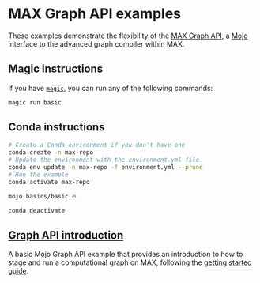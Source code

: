 # MAX Graph API examples

These examples demonstrate the flexibility of the
[MAX Graph API](https://docs.modular.com/max/graph/), a
[Mojo](https://docs.modular.com/mojo/) interface to the advanced graph compiler
within MAX.

## Magic instructions

If you have [`magic`](https://docs.modular.com/magic), you can run any of the
following commands:

```sh
magic run basic
```

## Conda instructions

```sh
# Create a Conda environment if you don't have one
conda create -n max-repo
# Update the environment with the environment.yml file
conda env update -n max-repo -f environment.yml --prune
# Run the example
conda activate max-repo

mojo basics/basic.🔥

conda deactivate
```

## [Graph API introduction](basics/)

A basic Mojo Graph API example that provides an introduction to how to
stage and run a computational graph on MAX, following the
[getting started guide](https://docs.modular.com/max/tutorials/get-started-with-max-graph).
